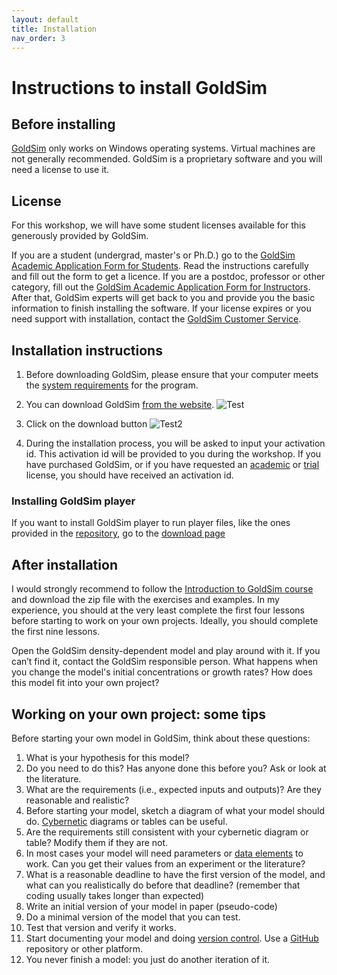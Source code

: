 ```yaml
---
layout: default
title: Installation
nav_order: 3
---
```


# Instructions to install GoldSim

## Before installing
[GoldSim](https://www.goldsim.com/)  only works on Windows operating systems. Virtual machines are not generally recommended. GoldSim is a proprietary software and you will need a license to use it.

## License
For this workshop, we will have some student licenses available for this generously provided by GoldSim.

If you are a student (undergrad, master's or Ph.D.) go to the [GoldSim Academic Application Form for Students](https://www.goldsim.com/Forms/StudentAcademic/). Read the instructions carefully and fill out the form to get a licence. If you are a postdoc, professor or other category, fill out the [GoldSim Academic Application Form for Instructors](https://www.goldsim.com/Forms/InstructorAcademic/). After that, GoldSim experts will get back to you and provide you the basic information to finish installing the software. If your license expires or you need support with installation, contact the [GoldSim Customer Service](https://www.goldsim.com/Web/Customers/Support/).

## Installation instructions

1. Before downloading GoldSim, please ensure that your computer meets the [system requirements](https://media.goldsim.com/Documents/Software/RelNotes.htm) for the program.

2. You can download GoldSim [from the website](https://www.goldsim.com/Web/Customers/Downloads/GoldSim/Latest/).
![Test](/home/sergio/work/Github/Workshop_ESA/data/Presentation/figures/GoldSim_snapshots/GoldSim_Install_1.png?raw=true "this is a test")

3. Click on the download button
![Test2](/home/sergio/work/Github/Workshop_ESA/data/Presentation/figures/GoldSim_snapshots/GoldSim_Player_Install_2.png)

3. During the installation process, you will be asked to input your activation id. This activation id will be provided to you during the workshop. If you have purchased GoldSim, or if you have requested an [academic](https://www.goldsim.com/Web/Purchase/AcademicResearch/#RequestAcademic) or [trial](https://www.goldsim.com/Forms/Trial/) license, you should have received an activation id.

### Installing GoldSim player
If you want to install GoldSim player to run player files, like the ones provided in the [repository](https://github.com/SergioCoboLopez/Workshop_ESA/tree/main/GoldSim_Models/Player_Files), go to the [download page](https://www.goldsim.com/Web/Customers/Downloads/Player/)

## After installation

I would strongly recommend to follow the [Introduction to GoldSim course](https://www.goldsim.com/Courses/BasicGoldSim/) and download the zip file with the exercises and examples. In my experience, you should at the very least complete the first four lessons before starting to work on your own projects. Ideally, you should complete the first nine lessons.

Open the GoldSim density-dependent model and play around with it. If you can’t find it, contact the GoldSim responsible person. What happens when you change the model's initial concentrations or growth rates? How does this model fit into your own project?

## Working on your own project: some tips

Before starting your own model in GoldSim, think about these questions:

1. What is your hypothesis for this model?
2. Do you need to do this? Has anyone done this before you? Ask or look at the literature.
3. What are the requirements (i.e., expected inputs and outputs)? Are they reasonable and realistic?
4. Before starting your model, sketch a diagram of what your model should do. [Cybernetic](https://en.wikipedia.org/wiki/Cybernetics) diagrams or tables can be useful.
5. Are the requirements still consistent with your cybernetic diagram or table? Modify them if they are not.
6. In most cases your model will need parameters or [data elements](https://help.goldsim.com/index.html#!Modules/5/inputelements.htm)  to work. Can you get their values from an experiment or the literature? 
7. What is a reasonable deadline to have the first version of the model, and what can you realistically do before that deadline? (remember that coding usually takes longer than expected)
8. Write an initial version of your model in paper (pseudo-code) 
9. Do a minimal version of the model that you can test.
10. Test that version and verify it works.
11. Start documenting your model and doing [version control](https://www.atlassian.com/git/tutorials/what-is-version-control#:~:text=Version%20control%2C%20also%20known%20as,to%20source%20code%20over%20time.). Use a [GitHub](https://github.com/) repository or other platform.
12. You never finish a model: you just do another iteration of it.


